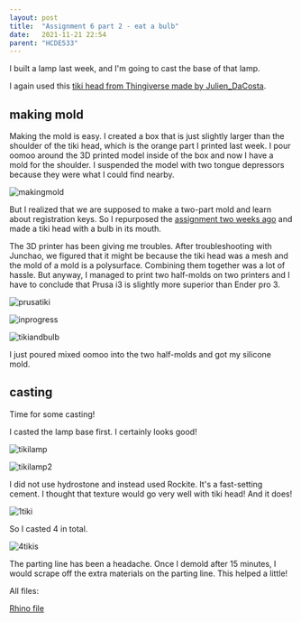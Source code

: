```yaml
---
layout: post
title:  "Assignment 6 part 2 - eat a bulb"
date:   2021-11-21 22:54
parent: "HCDE533"
---
```

I built a lamp last week, and I'm going to cast the base of that lamp.

I again used this [tiki head from Thingiverse made by Julien_DaCosta](https://www.thingiverse.com/thing:2493386). 

## making mold

Making the mold is easy. I created a box that is just slightly larger than the shoulder of the tiki head, which is the orange part I printed last week. I pour oomoo around the 3D printed model inside of the box and now I have a mold for the shoulder. I suspended the model with two tongue depressors because they were what I could find nearby.

![makingmold](../../../../../files/533_7/IMG_2164.JPG)

But I realized that we are supposed to make a two-part mold and learn about registration keys. So I repurposed the [assignment two weeks ago](https://danlil666.github.io/docs/HCDE533/2022-11-07-assignment-5-tiki/) and made a tiki head with a bulb in its mouth.

The 3D printer has been giving me troubles. After troubleshooting with Junchao, we figured that it might be because the tiki head was a mesh and the mold of a mold is a polysurface. Combining them together was a lot of hassle. But anyway, I managed to print two half-molds on two printers and I have to conclude that Prusa i3 is slightly more superior than Ender pro 3.

![prusatiki](../../../../../files/533_7/prusa.JPEG)

![inprogress](../../../../../files/533_7/IMG_2199.JPG)

![tikiandbulb](../../../../../files/533_7/IMG_2170.JPG)

I just poured mixed oomoo into the two half-molds and got my silicone mold.

## casting

Time for some casting! 

I casted the lamp base first. I certainly looks good!

![tikilamp](../../../../../files/533_7/IMG_2213.JPG)

![tikilamp2](../../../../../files/533_7/IMG_2214.JPG)


I did not use hydrostone and instead used Rockite. It's a fast-setting cement. I thought that texture would go very well with tiki head! And it does!

![1tiki](../../../../../files/533_7/IMG_2207.JPG)

So I casted 4 in total.

![4tikis](../../../../../files/533_7/IMG_2209.JPG)

The parting line has been a headache. Once I demold after 15 minutes, I would scrape off the extra materials on the parting line. This helped a little!
 

All files:

[Rhino file](../../../../../files/533_7/tikibulb_2.3dm)
